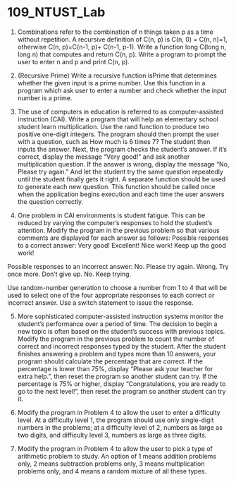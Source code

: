 # 109_NTUST_Lab

1.	Combinations refer to the combination of n things taken p as a time without repetition. A recursive definition of C(n, p) is C(n, 0) = C(n, n)=1, otherwise C(n, p)=C(n-1, p)+ C(n-1, p-1). Write a function long C(long n, long n) that computes and return C(n, p). Write a program to prompt the user to enter n and p and print C(n, p).

2.	(Recursive Prime) Write a recursive function isPrime that determines whether the given input is a prime number. Use this function in a program which ask user to enter a number and check whether the input number is a prime.

3.	The use of computers in education is referred to as computer-assisted instruction (CAI). Write a program that will help an elementary school student learn multiplication. Use the rand function to produce two positive one-digit integers. The program should then prompt the user with a question, such as
How much is 6 times 7?
The student then inputs the answer. Next, the program checks the student’s answer. If it’s correct, display the message “Very good!” and ask another multiplication question. If the answer is wrong, display the message “No, Please try again.” And let the student try the same question repeatedly until the student finally gets it right. A separate function should be used to generate each new question. This function should be called once when the application begins execution and each time the user answers the question correctly.

4.	One problem in CAI environments is student fatigue. This can be reduced by varying the computer’s responses to hold the student’s attention. Modify the program in the previous problem so that various comments are displayed for each answer as follows:
Possible responses to a correct answer:
Very good!
Excellent!
Nice work!
Keep up the good work!

Possible responses to an incorrect answer:
No. Please try again.
Wrong. Try once more.
Don’t give up.
No. Keep trying.

Use random-number generation to choose a number from 1 to 4 that will be used to select one of the four appropriate responses to each correct or incorrect answer. Use a switch statement to issue the response.

5.	More sophisticated computer-assisted instruction systems monitor the student’s performance over a period of time. The decision to begin a new topic is often based on the student’s success with previous topics. Modify the program in the previous problem to count the number of correct and incorrect responses typed by the student. After the student finishes answering a problem and types more than 10 answers, your program should calculate the percentage that are correct. If the percentage is lower than 75%, display “Please ask your teacher for extra help.”, then reset the program so another student can try. If the percentage is 75% or higher, display “Congratulations, you are ready to go to the next level!”, then reset the program so another student can try it.

6.	Modify the program in Problem 4 to allow the user to enter a difficulty level. At a difficulty level 1, the program should use only single-digit numbers in the problems; at a difficulty level of 2, numbers as large as two digits, and difficulty level 3, numbers as large as three digits.

7.	Modify the program in Problem 4 to allow the user to pick a type of arithmetic problem to study. An option of 1 means addition problems only, 2 means subtraction problems only, 3 means multiplication problems only, and 4 means a random mixture of all these types.



